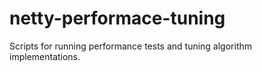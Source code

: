 # netty-performace-tuning
Scripts for running performance tests and tuning algorithm implementations.
